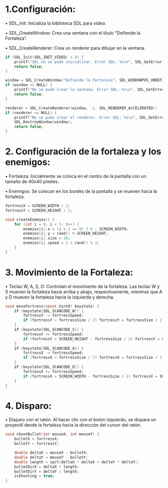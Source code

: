 # 1.Configuración:

•	SDL_Init: Inicializa la biblioteca SDL para video.

•	SDL_CreateWindow: Crea una ventana con el título "Defiende la Fortaleza".

•	SDL_CreateRenderer: Crea un renderer para dibujar en la ventana.

```c
if (SDL_Init(SDL_INIT_VIDEO) < 0) {
    printf("SDL no se pudo inicializar. Error SDL: %s\n", SDL_GetError());
    return false;
}

window = SDL_CreateWindow("Defiende la Fortaleza", SDL_WINDOWPOS_UNDEFINED, SDL_WINDOWPOS_UNDEFINED, SCREEN_WIDTH, SCREEN_HEIGHT, SDL_WINDOW_SHOWN);
if (window == NULL) {
    printf("No se pudo crear la ventana. Error SDL: %s\n", SDL_GetError());
    return false;
}

renderer = SDL_CreateRenderer(window, -1, SDL_RENDERER_ACCELERATED);
if (renderer == NULL) {
    printf("No se pudo crear el renderer. Error SDL: %s\n", SDL_GetError());
    SDL_DestroyWindow(window);
    return false;
}
```

# 2. Configuración de la fortaleza y los enemigos:

•	Fortaleza: Inicialmente se coloca en el centro de la pantalla con un tamaño de 40x40 píxeles.

•	Enemigos: Se colocan en los bordes de la pantalla y se mueven hacia la fortaleza.
```c
fortressX = SCREEN_WIDTH / 2;
fortressY = SCREEN_HEIGHT / 2;

void createEnemies() {
    for (int i = 0; i < 5; i++) {
        enemies[i].x = (i % 2 == 0) ? 0 : SCREEN_WIDTH;
        enemies[i].y = rand() % SCREEN_HEIGHT;
        enemies[i].size = 20;
        enemies[i].speed = 2 + rand() % 3;
    }
}
```

# 3. Movimiento de la Fortaleza:

•	Teclas W, A, S, D: Controlan el movimiento de la fortaleza. Las teclas W y S mueven la fortaleza hacia arriba y abajo, respectivamente, mientras que A y D mueven la fortaleza hacia la izquierda y derecha.
```C
void moveFortress(const Uint8* keystate) {
    if (keystate[SDL_SCANCODE_W]) {
        fortressY -= fortressSpeed;
        if (fortressY < fortressSize / 2) fortressY = fortressSize / 2;
    }
    if (keystate[SDL_SCANCODE_S]) {
        fortressY += fortressSpeed;
        if (fortressY > SCREEN_HEIGHT - fortressSize / 2) fortressY = SCREEN_HEIGHT - fortressSize / 2;
    }
    if (keystate[SDL_SCANCODE_A]) {
        fortressX -= fortressSpeed;
        if (fortressX < fortressSize / 2) fortressX = fortressSize / 2;
    }
    if (keystate[SDL_SCANCODE_D]) {
        fortressX += fortressSpeed;
        if (fortressX > SCREEN_WIDTH - fortressSize / 2) fortressX = SCREEN_WIDTH - fortressSize / 2;
    }
}
```

# 4. Disparo:

•	Disparo con el ratón: Al hacer clic con el botón izquierdo, se dispara un proyectil desde la fortaleza hacia la dirección del cursor del ratón.
```c
void shootBullet(int mouseX, int mouseY) {
    bulletX = fortressX;
    bulletY = fortressY;

    double deltaX = mouseX - bulletX;
    double deltaY = mouseY - bulletY;
    double length = sqrt(deltaX * deltaX + deltaY * deltaY);
    bulletDirX = deltaX / length;
    bulletDirY = deltaY / length;
    isShooting = true;
}
```



